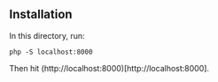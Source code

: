 ## Installation

In this directory, run:

```
php -S localhost:8000
```

Then hit (http://localhost:8000)[http://localhost:8000].